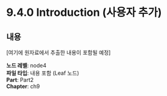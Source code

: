 # 9.4.0 Introduction (사용자 추가)

## 내용

[여기에 원자료에서 추출한 내용이 포함될 예정]

**노드 레벨**: node4  
**파일 타입**: 내용 포함 (Leaf 노드)  
**Part**: Part2  
**Chapter**: ch9  

